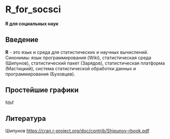 # R_for_socsci
**R для социальных наук**
## Введение
**R** - это язык и среда для статистических и научных вычислений. Синонимы: язык программирования (Wiki), статистическая среда (Шипунов), статистический пакет (Зарядов), статистическая платформа (Мастицкий), система статистической обработки данных и программирования (Буховцев). 
## Простейшие графики
fdsf
## Литература
Шипунов https://cran.r-project.org/doc/contrib/Shipunov-rbook.pdf

